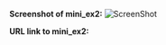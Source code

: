 **Screenshot of mini_ex2:**
![ScreenShot](https://github.com/TrineElming/mini_ex/blob/master/mini_ex2/mini_ex2.jpg)


**URL link to mini_ex2:**
